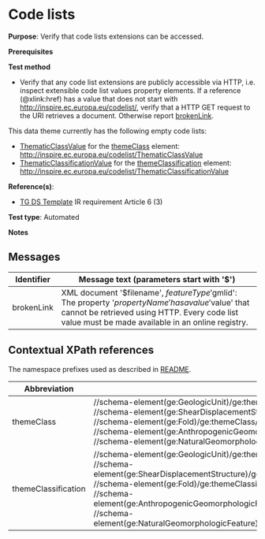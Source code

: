 # Code lists

**Purpose**: Verify that code lists extensions can be accessed.

**Prerequisites**

**Test method**

* Verify that any code list extensions are publicly accessible via HTTP, i.e. inspect extensible code list values property elements. If a reference (@xlink:href) has a value that does not start with http://inspire.ec.europa.eu/codelist/, verify that a HTTP GET request to the URI retrieves a document. Otherwise report [brokenLink](#brokenLink).

This data theme currently has the following empty code lists:

* [ThematicClassValue](#ThematicClassValue) for the [themeClass](#themeClass) element: http://inspire.ec.europa.eu/codelist/ThematicClassValue
* [ThematicClassificationValue](#ThematicClassificationValue) for the [themeClassification](#themeClassification) element: http://inspire.ec.europa.eu/codelist/ThematicClassificationValue


**Reference(s)**: 

* [TG DS Template](./README.md#ref_TG_DS_tmpl) IR requirement Article 6 (3)

**Test type**: Automated

**Notes**

## Messages

Identifier  |  Message text (parameters start with '$')
---------------------------------------------------------- | -------------------------------------------------------------------------
brokenLink <a name="brokenLink"/>  |  XML document '$filename', $featureType '$gmlid': The property '$propertyName' has a value '$value' that cannot be retrieved using HTTP. Every code list value must be made available in an online registry. 

## Contextual XPath references

The namespace prefixes used as described in [README](./README.md#namespaces).

Abbreviation                                               |  XPath expression      |Multiplicity   |Voidable
---------------------------------------------------------- | -----------------------|---------------|---------------------------------
themeClass <a name="themeClass"></a> | //schema-element(ge:GeologicUnit)/ge:themeClass/ge:ThematicClass/ge:themeClass/@xlink:href <br> //schema-element(ge:ShearDisplacementStructure)/ge:themeClass/ge:ThematicClass/ge:themeClass/@xlink:href <br> //schema-element(ge:Fold)/ge:themeClass/ge:ThematicClass/ge:themeClass/@xlink:href <br> //schema-element(ge:AnthropogenicGeomorphologicFeature)/ge:themeClass/ge:ThematicClass/ge:themeClass/@xlink:href <br>//schema-element(ge:NaturalGeomorphologicFeature)/ge:themeClass/ge:ThematicClass/ge:themeClass/@xlink:href <br> | 1 (0..\* for the parent) | No
themeClassification <a name="themeClassification"></a> | //schema-element(ge:GeologicUnit)/ge:themeClassification/ge:ThematicClass/ge:themeClassification/@xlink:href <br> //schema-element(ge:ShearDisplacementStructure)/ge:themeClassification/ge:ThematicClass/ge:themeClassification/@xlink:href <br> //schema-element(ge:Fold)/ge:themeClassification/ge:ThematicClass/ge:themeClassification/@xlink:href <br> //schema-element(ge:AnthropogenicGeomorphologicFeature)/ge:themeClassification/ge:ThematicClass/ge:themeClassification/@xlink:href <br>//schema-element(ge:NaturalGeomorphologicFeature)/ge:themeClassification/ge:ThematicClass/ge:themeClassification/@xlink:href <br> | 1 (0..\* for the parent) | No